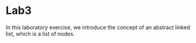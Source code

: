 # Lab3
In this laboratory exercise, we introduce the concept of an abstract linked list, which is a list of nodes.
